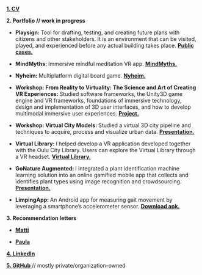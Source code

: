 <p>
  <a href="/CV%202019%20Ciprian%20Florea.pdf" target="_blank">
    <b>
      1. CV
    </b>
  </a>
</p>


<p>
  <b>
    2. Portfolio // work in progress
  </b>
</p>


<ul>
  
  <li>
    <b>
      Playsign: 
    </b>
      Tool for drafting, testing, and creating future plans with citizens and other stakeholders. It is an environment that can be visited, played, and experienced before any actual building takes place. 
    <a href="http://www.playsign.net/cases/" target="_blank">
      <b>
        Public cases. 
      </b>
    </a>
  <p></p></li>
  
  <li>
    <b>
      MindMyths: 
    </b>
      Immersive mindful meditation VR app. 
    <a href="http://mindmyths.eu/" target="_blank">
      <b>
        MindMyths. 
      </b>
    </a>
  <p></p></li>
  
  <li>
    <b>
      Nyheim: 
    </b>
      Multiplatform digital board game. 
    <a href="https://www.happyhobgoblin.com/nyheim-1" target="_blank">
      <b>
        Nyheim. 
      </b>
    </a>
  <p></p></li>
  
  <li>
    <b>
      Workshop: From Reality to Virtuality: The Science and Art of Creating VR Experiences: 
    </b>
      Studied software frameworks, the Unity3D game engine and VR frameworks, foundations of immersive technology, design and implementation of 3D user interfaces, and how to develop multimodal immersive user experiences. 
    <a href="https://github.com/Denhonator/UBISS" target="_blank">
      <b>
        Project. 
      </b>
    </a>
  <p></p></li>
  
  <li>
    <b>
      Workshop: Virtual City Models: 
    </b>
      Studied a virtual 3D city pipeline and techniques to acquire, process and visualize urban data. 
    <a href="UBISS2017_WorkshopB_FinalPresentation.pdf" target="_blank">
      <b>
        Presentation. 
      </b>
    </a>
  <p></p></li>
  
  <li>
    <b>
      Virtual Library: 
    </b>
    I helped develop a VR application developed together with the Oulu City Library. Users can explore the Virtual Library through a VR headset. 
    <a href="https://www.ouka.fi/oulu/library/virtual-library" target="_blank">
      <b>
        Virtual Library. 
      </b>
    </a>
  <p></p></li>
  
  <li>
    <b>
      GoNature Augmented: 
    </b>
    I integrated a plant identification machine learning solution into an online gamified mobile app that collects and identifies plant types using image recognition and crowdsourcing. 
    <a href="Final presentation.pdf" target="_blank">
      <b>
        Presentation.
      </b>
    </a>
  <p></p></li>
  
  <li>
    <b>
      LimpingApp: 
    </b>
    An Android app for measuring gait movement by leveraging a smartphone’s accelerometer sensor. 
    <a href="Zeta ucf.apk">
      <b>
        Download apk.
      </b>
    </a>
  <p></p></li>
  
</ul>


<p>
  <b>
    3. Recommendation letters
  </b>
</p>


<ul>
  
  <li>
    <a href="/Matti.pdf" target="_blank">
      <b>
        Matti
      </b>
    </a>
  <p></p></li>
  
  <li>
    <a href="/Paula.pdf" target="_blank">
      <b>
        Paula
      </b>
    </a>
  </li>
</ul>


<p>
  <a href="https://www.linkedin.com/in/cflorea-r/" target="_blank">
    <b>
      4. LinkedIn
    </b>
  </a>
</p>


<p>
  <a href="https://github.com/cflorea-r" target="_blank">
    <b>
      5. GitHub
    </b>
  </a>
  // mostly private/organization-owned
</p>
